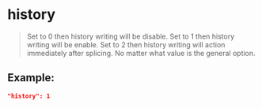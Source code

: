 # history
>Set to 0 then history writing will be disable. Set to 1 then history writing will be enable. Set to 2 then history writing will action immediately after splicing. No matter what value is the general option.

Example:
--
```JSON
"history": 1
```
